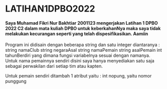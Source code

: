 # LATIHAN1DPBO2022

#### Saya Muhamad Fikri Nur Bakhtiar 2001123 mengerjakan Latihan 1 DPBO 2022 C2 dalam mata kuliah DPBO untuk keberkahanNya maka saya tidak melakukan kecurangan seperti yang telah dispesifikasikan. Aamiin

Program ini didisain dengan beberapa string dan satu integer diantaranya :
string namaClub
string negaraAsal
string namaPemain
string asalPemain
int tahunBerdiri
yang dimana fungsi variabelnya sesuai dengan namanya. Untuk nama pemainnya sendiri disini saya hanya menyediakan satu saja sebagai perwakilan dari setiap tim atau kapten.

Untuk pemain sendiri ditambah 1 atribut yaitu :
int nopung, yaitu nomor punggung
